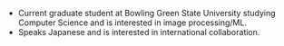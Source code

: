 - Current graduate student at Bowling Green State University studying Computer Science and is interested in image processing/ML.
- Speaks Japanese and is interested in international collaboration.

